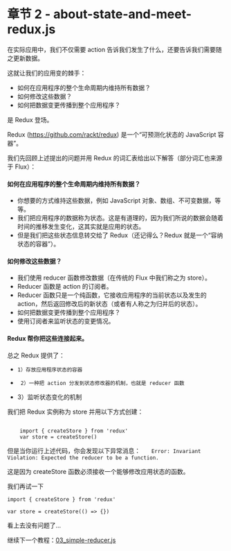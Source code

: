 # 章节 2 - about-state-and-meet-redux.js

在实际应用中，我们不仅需要 action 告诉我们发生了什么，还要告诉我们需要随之更新数据。

这就让我们的应用变的棘手：
- 如何在应用程序的整个生命周期内维持所有数据？
- 如何修改这些数据？
- 如何把数据变更传播到整个应用程序？

是 Redux 登场。

Redux (https://github.com/rackt/redux) 是一个“可预测化状态的 JavaScript 容器”。

我们先回顾上述提出的问题并用 Redux 的词汇表给出以下解答（部分词汇也来源于 Flux）：

#### 如何在应用程序的整个生命周期内维持所有数据？
-  你想要的方式维持这些数据，例如 JavaScript 对象、数组、不可变数据，等等。
- 我们把应用程序的数据称为状态。这是有道理的，因为我们所说的数据会随着时间的推移发生变化，这其实就是应用的状态。
- 但是我们把这些状态信息转交给了 Redux（还记得么？Redux 就是一个“容纳状态的容器”）。

#### 如何修改这些数据？
- 我们使用 reducer 函数修改数据（在传统的 Flux 中我们称之为 store）。
- Reducer 函数是 action 的订阅者。
- Reducer 函数只是一个纯函数，它接收应用程序的当前状态以及发生的 action，然后返回修改后的新状态（或者有人称之为归并后的状态）。
- 如何把数据变更传播到整个应用程序？
-  使用订阅者来监听状态的变更情况。

#### Redux 帮你把这些连接起来。
总之 Redux 提供了：
-     1）存放应用程序状态的容器
-      2）一种把 action 分发到状态修改器的机制，也就是 reducer 函数
-    3）监听状态变化的机制

我们把 Redux 实例称为 store 并用以下方式创建：
```

    import { createStore } from 'redux'
    var store = createStore()

```
但是当你运行上述代码，你会发现以下异常消息：
`   Error: Invariant Violation: Expected the reducer to be a function.`

这是因为 createStore 函数必须接收一个能够修改应用状态的函数。

我们再试一下
```
import { createStore } from 'redux'

var store = createStore(() => {})
```

看上去没有问题了...

继续下一个教程：[03_simple-reducer.js]()

